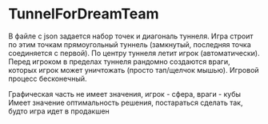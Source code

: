 # TunnelForDreamTeam
В файле с json задается набор точек и диагональ туннеля. Игра строит по этим точкам прямоугольный туннель (замкнутый, последняя точка соединяется с первой). По центру туннеля летит игрок (автоматически). Перед игроком в пределах туннеля рандомно создаются враги, которых игрок может уничтожать (просто тап/щелчок мышью). Игровой процесс бесконечный.

Графическая часть не имеет значения, игрок - сфера, враги - кубы
Имеет значение оптимальность решения, постараться сделать так, будто игра идет в продакшен
